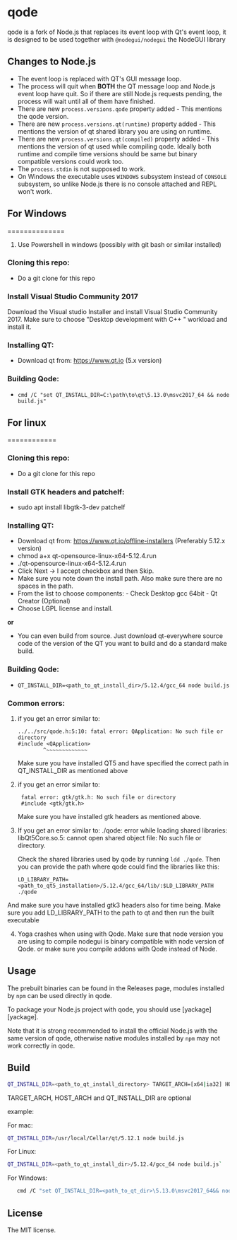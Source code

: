 # qode

qode is a fork of Node.js that replaces its event loop with Qt's event loop,
it is designed to be used together with `@nodegui/nodegui` the NodeGUI library

## Changes to Node.js

- The event loop is replaced with QT's GUI message loop.
- The process will quit when **BOTH** the QT message loop and Node.js event
  loop have quit. So if there are still Node.js requests pending, the process
  will wait until all of them have finished.
- There are new `process.versions.qode` property added - This mentions the qode version.
- There are new `process.versions.qt(runtime)` property added - This mentions the version of qt shared library you are using on runtime.
- There are new `process.versions.qt(compiled)` property added - This mentions the version of qt used while compiling qode. Ideally both runtime and compile time versions should be same but binary compatible versions could work too.
- The `process.stdin` is not supposed to work.
- On Windows the executable uses `WINDOWS` subsystem instead of `CONSOLE`
  subsystem, so unlike Node.js there is no console attached and REPL won't
  work.


## For Windows
==============

1. Use Powershell in windows (possibly with git bash or similar installed)

### Cloning this repo:

- Do a git clone for this repo

### Install Visual Studio Community 2017 

Download the Visual studio Installer and install Visual Studio Community 2017. Make sure to choose "Desktop development with C++ " workload and install it.

### Installing QT:
- Download qt from: https://www.qt.io (5.x version)

### Building Qode:

- `cmd /C "set QT_INSTALL_DIR=C:\path\to\qt\5.13.0\msvc2017_64 && node build.js" `

## For linux 
============

### Cloning this repo:

- Do a git clone for this repo

### Install GTK headers and patchelf:

- sudo apt install libgtk-3-dev patchelf

### Installing QT:

- Download qt from: https://www.qt.io/offline-installers (Preferably 5.12.x version)
- chmod a+x qt-opensource-linux-x64-5.12.4.run
- ./qt-opensource-linux-x64-5.12.4.run
- Click Next -> I accept checkbox and then Skip.
- Make sure you note down the install path. Also make sure there are no spaces in the path.
- From the list to choose components: - Check Desktop gcc 64bit - Qt Creator (Optional)
- Choose LGPL license and install.

**or**

- You can even build from source. Just download qt-everywhere source code of the version of the QT you want to build and do a standard make build.

### Building Qode:

- `QT_INSTALL_DIR=<path_to_qt_install_dir>/5.12.4/gcc_64 node build.js`

### Common errors:

1. if you get an error similar to:

   ```
   ../../src/qode.h:5:10: fatal error: QApplication: No such file or directory
   #include <QApplication>
           ^~~~~~~~~~~~~~
   ```

   Make sure you have installed QT5 and have specified the correct path in QT_INSTALL_DIR as mentioned above

2. if you get an error similar to:

   ```
    fatal error: gtk/gtk.h: No such file or directory
    #include <gtk/gtk.h>
   ```

   Make sure you have installed gtk headers as mentioned above.

3. If you get an error similar to:
   ./qode: error while loading shared libraries: libQt5Core.so.5: cannot open shared object file: No such file or directory.

   Check the shared libraries used by qode by running `ldd ./qode`. Then you can provide the path where qode could find the libraries like this:

   `LD_LIBRARY_PATH=<path_to_qt5_installation>/5.12.4/gcc_64/lib/:$LD_LIBRARY_PATH ./qode`

And make sure you have installed gtk3 headers also for time being.
Make sure you add LD_LIBRARY_PATH to the path to qt and then run the built executable

4. Yoga crashes when using with Qode. Make sure that node version you are using to compile nodegui is binary compatible with node version of Qode. or make sure you compile addons with Qode instead of Node.

## Usage

The prebuilt binaries can be found in the Releases page, modules installed by
`npm` can be used directly in qode.

To package your Node.js project with qode, you should use [yackage][yackage].

Note that it is strong recommended to install the official Node.js with the
same version of qode, otherwise native modules installed by `npm` may not work
correctly in qode.

## Build

```bash
QT_INSTALL_DIR=<path_to_qt_install_directory> TARGET_ARCH=[x64|ia32] HOST_ARCH=[x64|ia32] node ./build.js
```

TARGET_ARCH, HOST_ARCH and QT_INSTALL_DIR are optional

example:

For mac:

```bash
QT_INSTALL_DIR=/usr/local/Cellar/qt/5.12.1 node build.js
```

For Linux:

```bash
QT_INSTALL_DIR=<path_to_qt_install_dir>/5.12.4/gcc_64 node build.js`
```

For Windows:
```bash
   cmd /C "set QT_INSTALL_DIR=<path_to_qt_dir>\5.13.0\msvc2017_64&& node build.js"
```

## License

The MIT license.

